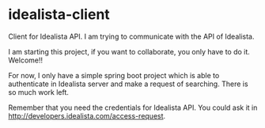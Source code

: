 # idealista-client
Client for Idealista API. I am trying to communicate with the API of Idealista.

I am starting this project, if you want to collaborate, you only have to do it. Welcome!!

For now, I only have a simple spring boot project which is able to authenticate in Idealista server and make a request of searching. There is so much work left.

Remember that you need the credentials for Idealista API. You could ask it in http://developers.idealista.com/access-request. 
